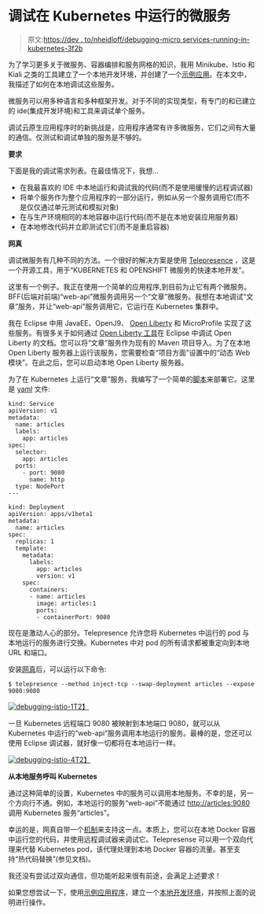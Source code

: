 # 调试在 Kubernetes 中运行的微服务

> 原文:[https://dev . to/nheidloff/debugging-micro services-running-in-kubernetes-3f2b](https://dev.to/nheidloff/debugging-microservices-running-in-kubernetes-3f2b)

为了学习更多关于微服务、容器编排和服务网格的知识，我用 Minikube、Istio 和 Kiali 之类的工具建立了一个本地开发环境，并创建了一个[示例应用](https://github.com/nheidloff/cloud-native-starter)。在本文中，我描述了如何在本地调试这些服务。

微服务可以用多种语言和多种框架开发。对于不同的实现类型，有专门的和已建立的 ide(集成开发环境)和工具来调试单个服务。

调试云原生应用程序时的新挑战是，应用程序通常有许多微服务，它们之间有大量的通信。仅测试和调试单独的服务是不够的。

**要求**

下面是我的调试需求列表。在最佳情况下，我想…

*   在我最喜欢的 IDE 中本地运行和调试我的代码(而不是使用缓慢的远程调试器)
*   将单个服务作为整个应用程序的一部分运行，例如从另一个服务调用它(而不是仅仅通过单元测试和模拟对象)
*   在与生产环境相同的本地容器中运行代码(而不是在本地安装应用服务器)
*   在本地修改代码并立即测试它们(而不是重启容器)

**网真**

调试微服务有几种不同的方法。一个很好的解决方案是使用 [Telepresence](https://www.telepresence.io/) ，这是一个开源工具，用于“KUBERNETES 和 OPENSHIFT 微服务的快速本地开发”。

这里有一个例子。我正在使用一个简单的应用程序,到目前为止它有两个微服务。BFF(后端对前端)“web-api”微服务调用另一个“文章”微服务。我想在本地调试“文章”服务，并让“web-api”服务调用它，它运行在 Kubernetes 集群中。

我在 Eclipse 中用 JavaEE、OpenJ9、 [Open Liberty](https://openliberty.io/) 和 MicroProfile 实现了这些服务。有很多关于如何通过 [Open Liberty 工具](https://github.com/OpenLiberty/open-liberty-tools)在 Eclipse 中调试 Open Liberty 的文档。您可以将“文章”服务作为现有的 Maven 项目导入。为了在本地 Open Liberty 服务器上运行该服务，您需要检查“项目方面”设置中的“动态 Web 模块”。在此之后，您可以启动本地 Open Liberty 服务器。

为了在 Kubernetes 上运行“文章”服务，我编写了一个简单的[脚本](https://github.com/nheidloff/cloud-native-starter/blob/master/scripts/deploy-articles-java-jee.sh)来部署它。这里是 [yaml](https://github.com/nheidloff/cloud-native-starter/blob/master/articles-java-jee/deployment/kubernetes.yaml) 文件:

```
kind: Service
apiVersion: v1
metadata:
  name: articles
  labels:
    app: articles
spec:
  selector:
    app: articles
  ports:
    - port: 9080
      name: http
  type: NodePort
---

kind: Deployment
apiVersion: apps/v1beta1
metadata:
  name: articles
spec:
  replicas: 1
  template:
    metadata:
      labels:
        app: articles
        version: v1
    spec:
      containers:
      - name: articles
        image: articles:1
        ports:
        - containerPort: 9080 
```

现在是激动人心的部分。Telepresence 允许您将 Kubernetes 中运行的 pod 与本地运行的服务进行交换。Kubernetes 中对 pod 的所有请求都被重定向到本地 URL 和端口。

安装[网真](https://www.telepresence.io/reference/install)后，可以运行以下命令:

```
$ telepresence --method inject-tcp --swap-deployment articles --expose 9080:9080 
```

[![debugging-istio-1](../Images/973896ce56b11cc5c2d18c5a62a24dd0.png)T2】](https://thepracticaldev.s3.amazonaws.com/i/nw4w9rljd3g8b1u037kg.png)

一旦 Kubernetes 远程端口 9080 被映射到本地端口 9080，就可以从 Kubernetes 中运行的“web-api”服务调用本地运行的服务。最棒的是，您还可以使用 Eclipse 调试器，就好像一切都将在本地运行一样。

[![debugging-istio-4](../Images/e156133a840e32ac6d759268bfb94a59.png)T2】](https://thepracticaldev.s3.amazonaws.com/i/8k2f2lsf3g3ayjndn5h1.png)

**从本地服务呼叫 Kubernetes**

通过这种简单的设置，Kubernetes 中的服务可以调用本地服务。不幸的是，另一个方向行不通。例如，本地运行的服务“web-api”不能通过 [http://articles:9080](http://articles:9080) 调用 Kubernetes 服务“articles”。

幸运的是，网真自带一个[机制](https://www.telepresence.io/tutorials/java)来支持这一点。本质上，您可以在本地 Docker 容器中运行您的代码，并使用远程调试器来调试它。Telepresense 可以用一个双向代理来代替 Kubernetes pod，该代理处理到本地 Docker 容器的流量。甚至支持“热代码替换”(参见文档)。

我还没有尝试过双向通信，但功能听起来很有前途，会满足上述要求！

如果您想尝试一下，使用[示例应用程序](https://github.com/nheidloff/cloud-native-starter)，建立一个[本地开发环境](http://heidloff.net/article/setup-local-development-kubernetes-istio)，并按照上面的说明进行操作。